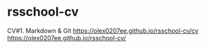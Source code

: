 # rsschool-cv
CV#1. Markdown &amp; Git
https://olex0207ee.github.io/rsschool-cv/cv
https://olex0207ee.github.io/rsschool-cv/